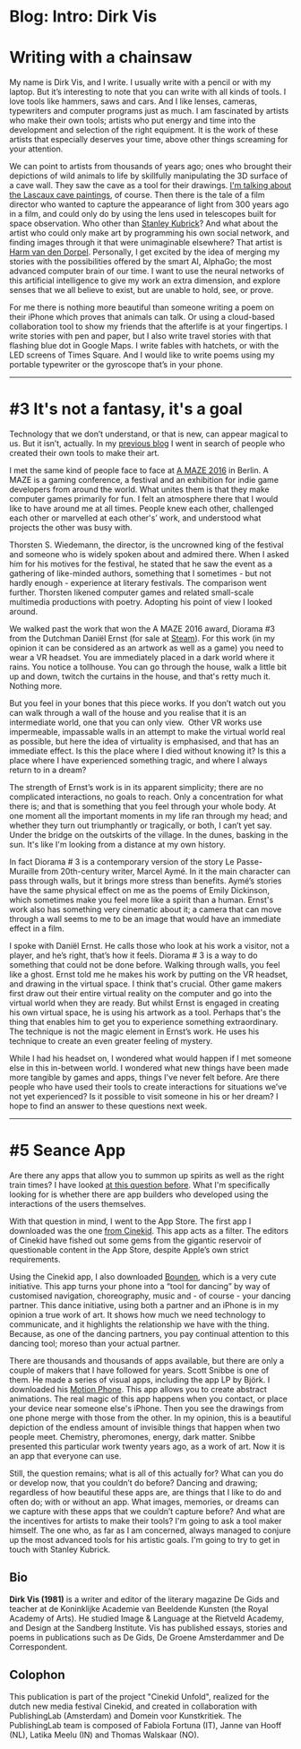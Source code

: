 Blog: Intro: Dirk Vis
=====================

Writing with a chainsaw
=======================

My name is Dirk Vis, and I write. I usually write with a pencil or with
my laptop. But it’s interesting to note that you can write with all
kinds of tools. I love tools like hammers, saws and cars. And I like
lenses, cameras, typewriters and computer programs just as much. I am
fascinated by artists who make their own tools; artists who put energy
and time into the development and selection of the right equipment. It
is the work of these artists that especially deserves your time, above
other things screaming for your attention.

We can point to artists from thousands of years ago; ones who brought
their depictions of wild animals to life by skillfully manipulating the
3D surface of a cave wall. They saw the cave as a tool for their
drawings. [I'm talking about the Lascaux cave
paintings](https://en.wikipedia.org/wiki/Lascaux#Interpretation_of_images),
of course. Then there is the tale of a film director who wanted to
capture the appearance of light from 300 years ago in a film, and could
only do by using the lens used in telescopes built for space
observation. Who other than [Stanley
Kubrick](https://en.wikipedia.org/wiki/Barry_Lyndon#Cinematography)? And
what about the artist who could only make art by programming his own
social network, and finding images through it that were unimaginable
elsewhere? That artist is [Harm van den
Dorpel](http://metropolism.com/features/harm-van-den-dorpel).
Personally, I get excited by the idea of merging my stories with the
possibilities offered by the smart AI, AlphaGo; the most advanced
computer brain of our time. I want to use the neural networks of this
artificial intelligence to give my work an extra dimension, and explore
senses that we all believe to exist, but are unable to hold, see, or
prove.

For me there is nothing more beautiful than someone writing a poem on
their iPhone which proves that animals can talk. Or using a cloud-based
collaboration tool to show my friends that the afterlife is at your
fingertips. I write stories with pen and paper, but I also write travel
stories with that flashing blue dot in Google Maps. I write fables with
hatchets, or with the LED screens of Times Square. And I would like to
write poems using my portable typewriter or the gyroscope that’s in your
phone.

------------------------------------------------------------------------

\#3 It's not a fantasy, it's a goal
===================================

Technology that we don’t understand, or that is new, can appear magical
to us. But it isn’t, actually. In my [previous
blog](https://www.cinekid.nl/node/1877) I went in search of people who
created their own tools to make their art.

I met the same kind of people face to face at [A MAZE
2016](http://amaze-berlin.de/) in Berlin. A MAZE is a gaming conference,
a festival and an exhibition for indie game developers from around the
world. What unites them is that they make computer games primarily for
fun. I felt an atmosphere there that I would like to have around me at
all times. People knew each other, challenged each other or marvelled at
each other's’ work, and understood what projects the other was busy
with.

Thorsten S. Wiedemann, the director, is the uncrowned king of the
festival and someone who is widely spoken about and admired there. When
I asked him for his motives for the festival, he stated that he saw the
event as a gathering of like-minded authors, something that I
sometimes - but not hardly enough - experience at literary festivals.
The comparison went further. Thorsten likened computer games and related
small-scale multimedia productions with poetry. Adopting his point of
view I looked around.

We walked past the work that won the A MAZE 2016 award, Diorama \#3 from
the Dutchman Daniël Ernst (for sale at
[Steam](http://store.steampowered.com/app/431370/)). For this work (in
my opinion it can be considered as an artwork as well as a game) you
need to wear a VR headset. You are immediately placed in a dark world
where it rains. You notice a tollhouse. You can go through the house,
walk a little bit up and down, twitch the curtains in the house, and
that's retty much it. Nothing more.

But you feel in your bones that this piece works. If you don’t watch out
you can walk through a wall of the house and you realise that it is an
intermediate world, one that you can only view.  Other VR works use
impermeable, impassable walls in an attempt to make the virtual world
real as possible, but here the idea of virtuality is emphasised, and
that has an immediate effect. Is this the place where I died without
knowing it? Is this a place where I have experienced something tragic,
and where I always return to in a dream?

The strength of Ernst’s work is in its apparent simplicity; there are no
complicated interactions, no goals to reach. Only a concentration for
what there is; and that is something that you feel through your whole
body. At one moment all the important moments in my life ran through my
head; and whether they turn out triumphantly or tragically, or both, I
can’t yet say. Under the bridge on the outskirts of the village. In the
dunes, basking in the sun. It's like I'm looking from a distance at my
own history.

In fact Diorama \# 3 is a contemporary version of the story Le
Passe-Muraille from 20th-century writer, Marcel Aymé. In it the main
character can pass through walls, but it brings more stress than
benefits. Aymé’s stories have the same physical effect on me as the
poems of Emily Dickinson, which sometimes make you feel more like a
spirit than a human. Ernst's work also has something very cinematic
about it; a camera that can move through a wall seems to me to be an
image that would have an immediate effect in a film.

I spoke with Daniël Ernst. He calls those who look at his work a
visitor, not a player, and he’s right, that’s how it feels. Diorama \# 3
is a way to do something that could not be done before. Walking through
walls, you feel like a ghost. Ernst told me he makes his work by putting
on the VR headset, and drawing in the virtual space. I think that's
crucial. Other game makers first draw out their entire virtual reality
on the computer and go into the virtual world when they are ready. But
whilst Ernst is engaged in creating his own virtual space, he is using
his artwork as a tool. Perhaps that's the thing that enables him to get
you to experience something extraordinary. The technique is not the
magic element in Ernst’s work. He uses his technique to create an even
greater feeling of mystery.

While I had his headset on, I wondered what would happen if I met
someone else in this in-between world. I wondered what new things have
been made more tangible by games and apps, things I've never felt
before. Are there people who have used their tools to create
interactions for situations we’ve not yet experienced? Is it possible to
visit someone in his or her dream? I hope to find an answer to these
questions next week.

------------------------------------------------------------------------

\#5 Seance App
==============

Are there any apps that allow you to summon up spirits as well as the
right train times? I have looked [at this question
before](http://www.de-gids.nl/artikel/lijst-de-beste-nutteloze-apps).
What I'm specifically looking for is whether there are app builders who
developed using the interactions of the users themselves.

With that question in mind, I went to the App Store. The first app I
downloaded was the one [from
Cinekid](https://www.cinekid.nl/projects/nieuws/cinekid-tipt-nieuwe-apps-het-applab).
This app acts as a filter. The editors of Cinekid have fished out some
gems from the gigantic reservoir of questionable content in the App
Store, despite Apple’s own strict requirements.

Using the Cinekid app, I also downloaded
[Bounden](http://playbounden.com/), which is a very cute initiative.
This app turns your phone into a “tool for dancing” by way of customised
navigation, choreography, music and - of course - your dancing partner.
This dance initiative, using both a partner and an iPhone is in my
opinion a true work of art. It shows how much we need technology to
communicate, and it highlights the relationship we have with the thing.
Because, as one of the dancing partners, you pay continual attention to
this dancing tool; moreso than your actual partner.

There are thousands and thousands of apps available, but there are only
a couple of makers that I have followed for years. Scott Snibbe is one
of them. He made a series of visual apps, including the app LP by Björk.
I downloaded his [Motion
Phone](http://www.snibbe.com/apps#/motionphone-app/). This app allows
you to create abstract animations. The real magic of this app happens
when you contact, or place your device near someone else's iPhone. Then
you see the drawings from one phone merge with those from the other. In
my opinion, this is a beautiful depiction of the endless amount of
invisible things that happen when two people meet. Chemistry,
pheromones, energy, dark matter. Snibbe presented this particular work
twenty years ago, as a work of art. Now it is an app that everyone can
use.

Still, the question remains; what is all of this actually for? What can
you do or develop now, that you couldn’t do before? Dancing and drawing;
regardless of how beautiful these apps are, are things that I like to do
and often do; with or without an app. What images, memories, or dreams
can we capture with these apps that we couldn’t capture before? And what
are the incentives for artists to make their tools? I'm going to ask a
tool maker himself. The one who, as far as I am concerned, always
managed to conjure up the most advanced tools for his artistic goals.
I'm going to try to get in touch with Stanley Kubrick.

Bio
---

**Dirk Vis (1981)** is a writer and editor of the literary magazine De
Gids and teacher at de Koninklijke Academie van Beeldende Kunsten (the
Royal Academy of Arts). He studied Image & Language at the Rietveld
Academy, and Design at the Sandberg Institute. Vis has published essays,
stories and poems in publications such as De Gids, De Groene
Amsterdammer and De Correspondent.

Colophon
--------

This publication is part of the project "Cinekid Unfold", realized for
the dutch new media festival Cinekid, and created in collaboration with
PublishingLab (Amsterdam) and Domein voor Kunstkritiek. The
PublishingLab team is composed of Fabiola Fortuna (IT), Janne van Hooff
(NL), Latika Meelu (IN) and Thomas Walskaar (NO).

